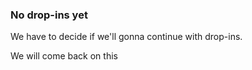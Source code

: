 ### No drop-ins yet

We have to decide if we'll gonna continue with drop-ins.

We will come back on this
